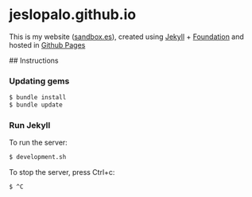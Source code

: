 # jeslopalo.github.io

This is my website ([sandbox.es](http://sandbox.es)), created using [Jekyll](https://jekyllrb.com/) + [Foundation](http://foundation.zurb.com/) and hosted in [Github Pages](https://pages.github.com/)

## Instructions

### Updating gems

```sh
$ bundle install
$ bundle update
```

### Run Jekyll

To run the server:

```sh
$ development.sh
```

To stop the server, press Ctrl+c:

```sh
$ ^C
```

### 